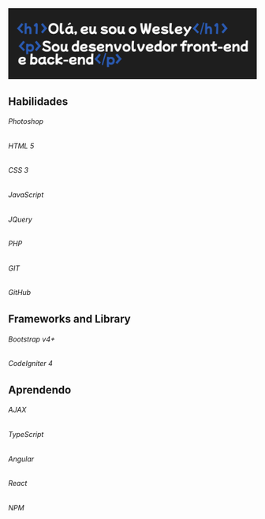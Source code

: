 <img src="head.png">

## Habilidades
###### Photoshop
###### HTML 5
###### CSS 3
###### JavaScript
###### JQuery
###### PHP
###### GIT
###### GitHub

## Frameworks and Library
###### Bootstrap v4+
###### CodeIgniter 4

## Aprendendo
###### AJAX
###### TypeScript
###### Angular
###### React
###### NPM

